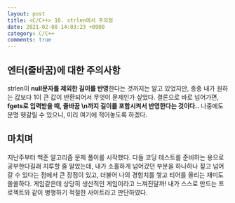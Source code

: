 ```yaml
---
layout: post
title: <C/C++> 10. strlen에서 주의점
date: 2021-02-08 14:03:23 +0900
category: C/C++
comments: true
---
```

## 엔터(줄바꿈)에 대한 주의사항

strlen이 **null문자를 제외한 길이를 반영**한다는 것까지는 알고 있었지만, 종종 내가 원하는 값보다 1이 큰 값이 반환되어서 무엇이 문제인가 싶었다. 결론으로 바로 넘어가면, **fgets로 입력받을 때, 줄바꿈 \n까지 길이를 포함시켜서 반영한다는 것이다..** 나중에도 분명 헷갈릴 수 있으니, 미리 여기에 적어놓도록 하겠다.

## 마치며

지난주부터 백준 알고리즘 문제 풀이를 시작했다. 다들 코딩 테스트를 준비하는 용으로 공부한다길래 지루할 줄 알았는데, 내가 소홀하게 넘어갔던 부분을 하나하나 짚고 넘어갈 수 있다는 점에서 큰 장점이 있고, 더불어 나의 경험치를 쌓고 티어를 올리는 재미도 쏠쏠하다. 게임같은데 상당히 생산적인 게임이라고 느껴진달까! 내가 스스로 만드는 프로젝트와 같이 병행하기 적절한 사이트라고 판단하였다.